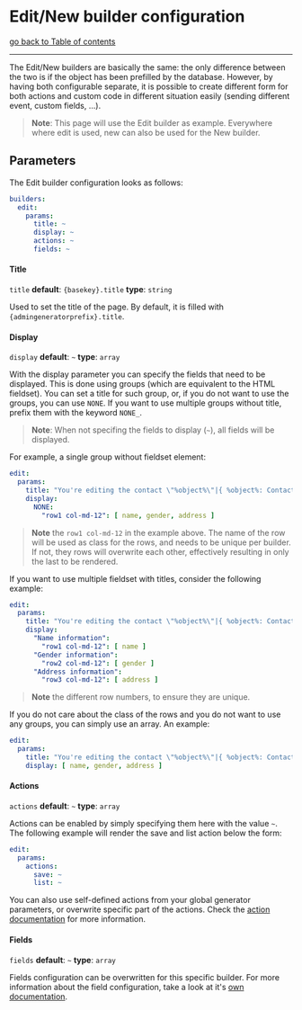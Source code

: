 # Edit/New builder configuration

[go back to Table of contents][back-to-index]

-----

The Edit/New builders are basically the same: the only difference between the two is if the object has been prefilled 
by the database. However, by having both configurable separate, it is possible to create different form for both actions
and custom code in different situation easily (sending different event, custom fields, ...).

> **Note**: This page will use the Edit builder as example. Everywhere where edit is used, new can also be used for the 
New builder.

## Parameters

The Edit builder configuration looks as follows:

```yaml
builders:
  edit:
    params:
      title: ~
      display: ~
      actions: ~
	  fields: ~
```

#### Title

`title` __default__: `{basekey}.title` __type__: `string`

Used to set the title of the page. By default, it is filled with `{admingeneratorprefix}.title`.

#### Display

`display` __default__: `~` __type__: `array`

With the display parameter you can specify the fields that need to be displayed. This is done using groups (which are 
equivalent to the HTML fieldset). You can set a title for such group, or, if you do not want to use the groups, you 
can use `NONE`. If you want to use multiple groups without title, prefix them with the keyword `NONE_`.

> **Note**: When not specifing the fields to display (`~`), all fields will be displayed.

For example, a single group without fieldset element:

```yaml
edit:
  params:
    title: "You're editing the contact \"%object%\"|{ %object%: Contact.name }|"
    display:
      NONE:
        "row1 col-md-12": [ name, gender, address ]
```

> **Note** the `row1 col-md-12` in the example above. The name of the row will be used as class for the rows, and needs 
to be unique per builder. If not, they rows will overwrite each other, effectively resulting in only the last to be 
rendered.

If you want to use multiple fieldset with titles, consider the following example:

```yaml
edit:
  params:
    title: "You're editing the contact \"%object%\"|{ %object%: Contact.name }|"
    display:
      "Name information":
        "row1 col-md-12": [ name ]
      "Gender information":
        "row2 col-md-12": [ gender ]
      "Address information":
        "row3 col-md-12": [ address ]
```
> **Note** the different row numbers, to ensure they are unique.

If you do not care about the class of the rows and you do not want to use any groups, you can simply use an array. 
An example:

```yaml
edit:
  params:
    title: "You're editing the contact \"%object%\"|{ %object%: Contact.name }|"
    display: [ name, gender, address ]
```

#### Actions

`actions` __default__: `~` __type__: `array`

Actions can be enabled by simply specifying them here with the value `~`. The following example will render the save 
and list action below the form:

```yaml
edit:
  params:
    actions:
	  save: ~
	  list: ~
```

You can also use self-defined actions from your global generator parameters, or overwrite specific part of the actions. 
Check the [action documentation][action-doc] for more information.


#### Fields

`fields` __default__: `~` __type__: `array`

Fields configuration can be overwritten for this specific builder. For more information about the field configuration, 
take a look at it's [own documentation][field-doc].


[back-to-index]: ../documentation.md
[action-doc]: actions.md
[field-doc]: fields.md